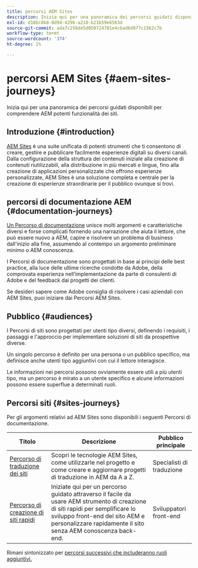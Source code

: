 ```yaml
---
title: percorsi AEM Sites
description: Inizia qui per una panoramica dei percorsi guidati disponibili per comprendere AEM potenti funzionalità dei siti.
exl-id: d18bc8b8-8d94-4296-a218-b21b59e6563d
source-git-commit: ada7c256de5d050724781e4cbad6d877c1562c7b
workflow-type: tm+mt
source-wordcount: '374'
ht-degree: 1%

---
```


# percorsi AEM Sites {#aem-sites-journeys}

Inizia qui per una panoramica dei percorsi guidati disponibili per comprendere AEM potenti funzionalità dei siti.

## Introduzione {#introduction}

[AEM Sites](https://business.adobe.com/products/experience-manager/sites/aem-sites.html) è una suite unificata di potenti strumenti che ti consentono di creare, gestire e pubblicare facilmente esperienze digitali su diversi canali. Dalla configurazione della struttura dei contenuti iniziale alla creazione di contenuti riutilizzabili, alla distribuzione in più mercati e lingue, fino alla creazione di applicazioni personalizzate che offrono esperienze personalizzate, AEM Sites è una soluzione completa e centrale per la creazione di esperienze straordinarie per il pubblico ovunque si trovi.

## percorsi di documentazione AEM {#documentation-journeys}

[Un Percorso di documentazione](/help/journey-documentation/documentation-journeys.md) unisce molti argomenti e caratteristiche diversi e forse complicati fornendo una narrazione che aiuta il lettore, che può essere nuovo a AEM, capire e risolvere un problema di business dall&#39;inizio alla fine, assumendo al contempo un argomento preliminare minimo o AEM conoscenza.

I Percorsi di documentazione sono progettati in base ai principi delle best practice, alla luce delle ultime ricerche condotte da Adobe, della comprovata esperienza nell’implementazione da parte di consulenti di Adobe e del feedback dai progetti dei clienti.

Se desideri sapere come Adobe consiglia di risolvere i casi aziendali con AEM Sites, puoi iniziare dai Percorsi AEM Sites.

## Pubblico {#audiences}

I Percorsi di siti sono progettati per utenti tipo diversi, definendo i requisiti, i passaggi e l&#39;approccio per implementare soluzioni di siti da prospettive diverse.

Un singolo percorso è definito per una persona o un pubblico specifico, ma definisce anche utenti tipo aggiuntivi con cui il lettore interagisce.

Le informazioni nei percorsi possono ovviamente essere utili a più utenti tipo, ma un percorso è mirato a un utente specifico e alcune informazioni possono essere superflue a determinati ruoli.

## Percorsi siti {#sites-journeys}

Per gli argomenti relativi ad AEM Sites sono disponibili i seguenti Percorsi di documentazione.

| Titolo | Descrizione | Pubblico principale |
|---|---|---|
| [Percorso di traduzione dei siti](/help/journey-sites/translation/overview.md) | Scopri le tecnologie AEM Sites, come utilizzarle nel progetto e come creare e aggiornare progetti di traduzione in AEM da A a Z. | Specialisti di traduzione |
| [Percorso di creazione di siti rapidi](/help/journey-sites/quick-site/overview.md) | Iniziate qui per un percorso guidato attraverso il facile da usare AEM strumento di creazione di siti rapidi per semplificare lo sviluppo front-end del sito AEM e personalizzare rapidamente il sito senza AEM conoscenza back-end. | Sviluppatori front-end |

Rimani sintonizzato per [percorsi successivi che includeranno ruoli aggiuntivi.](/help/journey-documentation/documentation-journeys.md#journeys)
